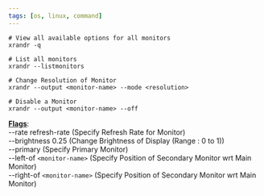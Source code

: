 ```yaml
---
tags: [os, linux, command]
---
```


````shell
# View all available options for all monitors
xrandr -q 

# List all monitors
xrandr --listmonitors 

# Change Resolution of Monitor
xrandr --output <monitor-name> --mode <resolution>

# Disable a Monitor
xrandr --output <monitor-name> --off 
````

**<u>Flags</u>**:  
--rate refresh-rate (Specify Refresh Rate for Monitor)  
--brightness 0.25 (Change Brightness of Display (Range : 0 to 1))  
--primary (Specify Primary Monitor)  
--left-of `<monitor-name>` (Specify Position of Secondary Monitor wrt Main Monitor)  
--right-of `<monitor-name>` (Specify Position of Secondary Monitor wrt Main Monitor)

